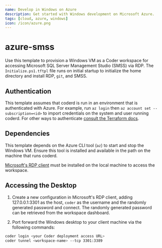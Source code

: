 ```yaml
---
name: Develop in Windows on Azure
description: Get started with Windows development on Microsoft Azure.
tags: [cloud, azure, windows]
icon: /icon/azure.png
---
```


# azure-smss

Use this template to provision a Windows VM as a Coder workspace for accessing
Microsoft SQL Server Management Studio (SMSS) via RDP. The `Initialize.ps1.tftpl`
file runs on initial startup to initialize the home directory and install RDP, `git`,
and SMSS.

## Authentication

This template assumes that coderd is run in an environment that is authenticated
with Azure. For example, run `az login` then `az account set --subscription=<id>`
to import credentials on the system and user running coderd. For other ways to
authenticate [consult the Terraform docs](https://registry.terraform.io/providers/hashicorp/azurerm/latest/docs#authenticating-to-azure).

## Dependencies

This template depends on the Azure CLI tool (`az`) to start and stop the Windows VM. Ensure this
tool is installed and available in the path on the machine that runs coderd.

[Microsoft's RDP client](https://learn.microsoft.com/en-us/windows-server/remote/remote-desktop-services/clients/remote-desktop-clients) must be installed on the local machine to access the workspace.

## Accessing the Desktop

1. Create a new configuration in Microsoft's RDP client, adding 127.0.0.1:3301 as the host,
`coder` as the username and the randomly generated password and connect.
The randomly generated password can be retrieved from the workspace dashboard.

2. Port forward the Windows desktop to your client machine via the following commands:

```sh
coder login <your Coder deployment access URL>
coder tunnel <workspace-name> --tcp 3301:3389
```
